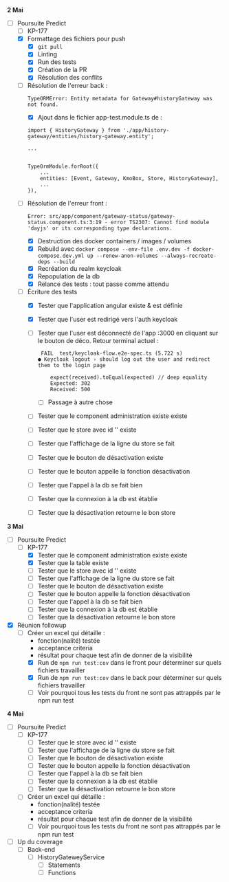 **2 Mai**
- [ ] Poursuite Predict
    - [ ] KP-177
    - [x] Formattage des fichiers pour push 
        - [x] ```git pull```
        - [x] Linting
        - [x] Run des tests
        - [x] Création de la PR
        - [x] Résolution des conflits
    - [ ] Résolution de l'erreur back : 
        ```
        TypeORMError: Entity metadata for Gateway#historyGateway was not found.
        ```
        - [x] Ajout dans le fichier app-test.module.ts de :
        ```
        import { HistoryGateway } from './app/history-gateway/entities/history-gateway.entity';

        ...

        
        TypeOrmModule.forRoot({
            ...
            entities: [Event, Gateway, KmoBox, Store, HistoryGateway],
            ...
        }),
        ```
    - [ ] Résolution de l'erreur front : 
        ```
        Error: src/app/component/gateway-status/gateway-status.component.ts:3:19 - error TS2307: Cannot find module 'dayjs' or its corresponding type declarations.
        ```
        - [x] Destruction des docker containers / images / volumes
        - [x] Rebuild avec ```docker compose --env-file .env.dev -f docker-compose.dev.yml up --renew-anon-volumes --always-recreate-deps --build```
        - [x] Recréation du realm keycloak
        - [x] Repopulation de la db
        - [x] Relance des tests : tout passe comme attendu
    - [ ] Écriture des tests
        - [x] Tester que l'application angular existe & est définie
        - [x] Tester que l'user est redirigé vers l'auth keycloak
        - [ ] Tester que l'user est déconnecté de l'app :3000 en cliquant sur le bouton de déco. Retour terminal actuel :
            ```
             FAIL  test/keycloak-flow.e2e-spec.ts (5.722 s)                                                                    
            ● Keycloak logout › should log out the user and redirect them to the login page
                      
                expect(received).toEqual(expected) // deep equality                                                           
                Expected: 302                                              
                Received: 500 
            ```
            - [ ] Passage à autre chose
        - [ ] Tester que le component administration existe existe
        - [ ] Tester que le store avec id '' existe
        - [ ] Tester que l'affichage de la ligne du store se fait
        - [ ] Tester que le bouton de désactivation existe
        - [ ] Tester que le bouton appelle la fonction désactivation
        - [ ] Tester que l'appel à la db se fait bien
        - [ ] Tester que la connexion à la db est établie
        - [ ] Tester que la désactivation retourne le bon store


**3 Mai**
- [ ] Poursuite Predict
    - [ ] KP-177
        - [x] Tester que le component administration existe existe
        - [x] Tester que la table existe
        - [ ] Tester que le store avec id '' existe
        - [ ] Tester que l'affichage de la ligne du store se fait
        - [ ] Tester que le bouton de désactivation existe
        - [ ] Tester que le bouton appelle la fonction désactivation
        - [ ] Tester que l'appel à la db se fait bien
        - [ ] Tester que la connexion à la db est établie
        - [ ] Tester que la désactivation retourne le bon store
- [x] Réunion followup
    - [ ] Créer un excel qui détaille :
        - fonction(nalité) testée
        - acceptance criteria
        - résultat
    pour chaque test afin de donner de la visibilité
        - [x] Run de ```npm run test:cov``` dans le front pour déterminer sur quels fichiers travailler
        - [x] Run de ```npm run test:cov``` dans le back pour déterminer sur quels fichiers travailler
        - [ ] Voir pourquoi tous les tests du front ne sont pas attrappés par le npm run test

**4 Mai**
- [ ] Poursuite Predict
    - [ ] KP-177
        - [ ] Tester que le store avec id '' existe
        - [ ] Tester que l'affichage de la ligne du store se fait
        - [ ] Tester que le bouton de désactivation existe
        - [ ] Tester que le bouton appelle la fonction désactivation
        - [ ] Tester que l'appel à la db se fait bien
        - [ ] Tester que la connexion à la db est établie
        - [ ] Tester que la désactivation retourne le bon store
    - [ ] Créer un excel qui détaille :
        - fonction(nalité) testée
        - acceptance criteria
        - résultat
    pour chaque test afin de donner de la visibilité
        - [ ] Voir pourquoi tous les tests du front ne sont pas attrappés par le npm run test
- [ ] Up du coverage
    - [ ] Back-end
        - [ ] HistoryGateweyService
            - [ ] Statements
            - [ ] Functions